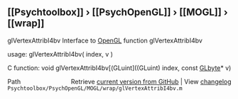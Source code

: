 ## [[Psychtoolbox]] &#8250; [[PsychOpenGL]] &#8250; [[MOGL]] &#8250; [[wrap]]

glVertexAttribI4bv  Interface to [OpenGL](OpenGL) function glVertexAttribI4bv  
  
usage:  glVertexAttribI4bv( index, v )  
  
C function:  void glVertexAttribI4bv[(GLuint]((GLuint) index, const [GLbyte](GLbyte)\* v)  




<div class="code_header" style="text-align:right;">
  <span style="float:left;">Path&nbsp;&nbsp;</span> <span class="counter">Retrieve <a href=
  "https://raw.github.com/Psychtoolbox-3/Psychtoolbox-3/beta/Psychtoolbox/PsychOpenGL/MOGL/wrap/glVertexAttribI4bv.m">current version from GitHub</a> | View <a href=
  "https://github.com/Psychtoolbox-3/Psychtoolbox-3/commits/beta/Psychtoolbox/PsychOpenGL/MOGL/wrap/glVertexAttribI4bv.m">changelog</a></span>
</div>
<div class="code">
  <code>Psychtoolbox/PsychOpenGL/MOGL/wrap/glVertexAttribI4bv.m</code>
</div>


